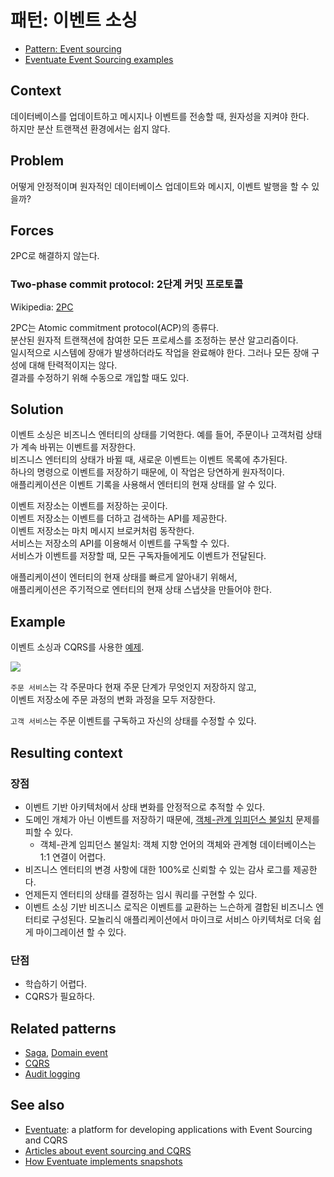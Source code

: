 # 패턴: 이벤트 소싱

- [Pattern: Event sourcing](https://microservices.io/patterns/data/event-sourcing.html)
- [Eventuate Event Sourcing examples](https://eventuate.io/exampleapps.html#eventuate-event-sourcing-examples)

## Context

데이터베이스를 업데이트하고 메시지나 이벤트를 전송할 때, 원자성을 지켜야 한다.  
하지만 분산 트랜잭션 환경에서는 쉽지 않다.

## Problem

어떻게 안정적이며 원자적인 데이터베이스 업데이트와 메시지, 이벤트 발행을 할 수 있을까?

## Forces

2PC로 해결하지 않는다.

### Two-phase commit protocol: 2단계 커밋 프로토콜

Wikipedia: [2PC](https://en.wikipedia.org/wiki/Two-phase_commit_protocol)

2PC는 Atomic commitment protocol(ACP)의 종류다.  
분산된 원자적 트랜잭션에 참여한 모든 프로세스를 조정하는 분산 알고리즘이다.  
일시적으로 시스템에 장애가 발생하더라도 작업을 완료해야 한다.
그러나 모든 장애 구성에 대해 탄력적이지는 않다.  
결과를 수정하기 위해 수동으로 개입할 때도 있다.  

## Solution

이벤트 소싱은 비즈니스 엔터티의 상태를 기억한다. 예를 들어, 주문이나 고객처럼 상태가 계속 바뀌는 이벤트를 저장한다.  
비즈니스 엔터티의 상태가 바뀔 때, 새로운 이벤트는 이벤트 목록에 추가된다.  
하나의 명령으로 이벤트를 저장하기 때문에, 이 작업은 당연하게 원자적이다.  
애플리케이션은 이벤트 기록을 사용해서 엔터티의 현재 상태를 알 수 있다.

이벤트 저장소는 이벤트를 저장하는 곳이다.  
이벤트 저장소는 이벤트를 더하고 검색하는 API를 제공한다.  
이벤트 저장소는 마치 메시지 브로커처럼 동작한다.  
서비스는 저장소의 API를 이용해서 이벤트를 구독할 수 있다.  
서비스가 이벤트를 저장할 때, 모든 구독자들에게도 이벤트가 전달된다.

애플리케이션이 엔터티의 현재 상태를 빠르게 알아내기 위해서,  
애플리케이션은 주기적으로 엔터티의 현재 상태 스냅샷을 만들어야 한다.  

## Example

이벤트 소싱과 CQRS를 사용한 [예제](https://github.com/eventuate-examples/eventuate-examples-java-customers-and-orders).

![](https://microservices.io/i/storingevents.png)

`주문 서비스`는 각 주문마다 현재 주문 단계가 무엇인지 저장하지 않고,  
이벤트 저장소에 주문 과정의 변화 과정을 모두 저장한다.  

`고객 서비스`는 주문 이벤트를 구독하고 자신의 상태를 수정할 수 있다.

## Resulting context

### 장점

- 이벤트 기반 아키텍처에서 상태 변화를 안정적으로 추적할 수 있다.
- 도메인 개체가 아닌 이벤트를 저장하기 때문에, [객체-관계 임피던스 불일치](https://en.wikipedia.org/wiki/Object%E2%80%93relational_impedance_mismatch) 문제를 피할 수 있다.
  - 객체-관계 임피던스 불일치: 객체 지향 언어의 객체와 관계형 데이터베이스는 1:1 연결이 어렵다.
- 비즈니스 엔터티의 변경 사항에 대한 100%로 신뢰할 수 있는 감사 로그를 제공한다.
- 언제든지 엔터티의 상태를 결정하는 임시 쿼리를 구현할 수 있다.
- 이벤트 소싱 기반 비즈니스 로직은 이벤트를 교환하는 느슨하게 결합된 비즈니스 엔터티로 구성된다. 모놀리식 애플리케이션에서 마이크로 서비스 아키텍처로 더욱 쉽게 마이그레이션 할 수 있다.

### 단점

- 학습하기 어렵다.
- CQRS가 필요하다.

## Related patterns

- [Saga](https://microservices.io/patterns/data/saga.html), [Domain event](https://microservices.io/patterns/data/domain-event.html)
- [CQRS](https://microservices.io/patterns/data/cqrs.html)
- [Audit logging](https://microservices.io/patterns/observability/audit-logging)

## See also

- [Eventuate](https://eventuate.io/): a platform for developing applications with Event Sourcing and CQRS
- [Articles about event sourcing and CQRS](https://eventuate.io/articles.html)
- [How Eventuate implements snapshots](https://blog.eventuate.io/2017/03/07/eventuate-local-now-supports-snapshots/)
